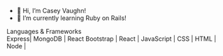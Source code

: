 - 👋  Hi, I’m Casey Vaughn!
- 🌱  I’m currently learning Ruby on Rails! 

Languages & Frameworks
<br>
Express| MongoDB | React Bootstrap | React | JavaScript | CSS | HTML | Node | 
